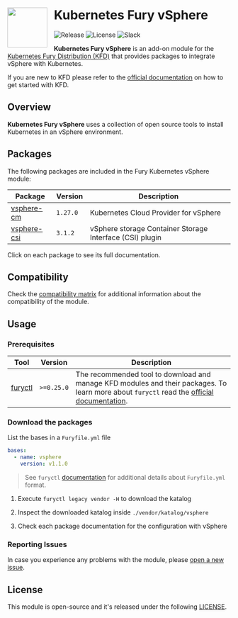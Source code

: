 <!-- markdownlint-disable MD033 -->
<h1>
    <img src="https://github.com/sighupio/fury-distribution/blob/main/docs/assets/fury-epta-white.png?raw=true" align="left" width="90" style="margin-right: 15px"/>
    Kubernetes Fury vSphere
</h1>
<!-- markdownlint-enable MD033 -->

![Release](https://img.shields.io/badge/Latest%20Release-v1.1.0-blue)
![License](https://img.shields.io/github/license/sighupio/fury-kubernetes-vsphere?label=License)
![Slack](https://img.shields.io/badge/slack-@kubernetes/fury-yellow.svg?logo=slack&label=Slack)

<!-- <KFD-DOCS> -->

**Kubernetes Fury vSphere** is an add-on module for the [Kubernetes Fury Distribution (KFD)][kfd-repo] that provides
packages to integrate vSphere with Kubernetes.

If you are new to KFD please refer to the [official documentation][kfd-docs] on how to get started with KFD.

## Overview

**Kubernetes Fury vSphere** uses a collection of open source tools to install Kubernetes in an vSphere environment.

## Packages

The following packages are included in the Fury Kubernetes vSphere module:

| Package                                        | Version  | Description                                                                   |
| ---------------------------------------------- | -------- | ----------------------------------------------------------------------------- |
| [vsphere-cm](katalog/vsphere-cm)               | `1.27.0` | Kubernetes Cloud Provider for vSphere                                         |
| [vsphere-csi](katalog/vsphere-csi)             | `3.1.2`  | vSphere storage Container Storage Interface (CSI) plugin                      |

Click on each package to see its full documentation.

## Compatibility

Check the [compatibility matrix][compatibility-matrix] for additional information about the compatibility of the module.

## Usage

### Prerequisites

| Tool                    | Version   | Description                                                                                                                                                |
| ----------------------- | --------- | ---------------------------------------------------------------------------------------------------------------------------------------------------------- |
| [furyctl][furyctl-repo] | `>=0.25.0` | The recommended tool to download and manage KFD modules and their packages. To learn more about `furyctl` read the [official documentation][furyctl-repo]. |

### Download the packages

List the bases in a `Furyfile.yml` file

```yaml
bases:
  - name: vsphere
    version: v1.1.0
```

> See `furyctl` [documentation][furyctl-repo] for additional details about `Furyfile.yml` format.

1. Execute `furyctl legacy vendor -H` to download the katalog

2. Inspect the downloaded katalog inside `./vendor/katalog/vsphere`

3. Check each package documentation for the configuration with vSphere

<!-- Links -->

[furyctl-repo]: https://github.com/sighupio/furyctl
[compatibility-matrix]: https://github.com/sighupio/fury-kubernetes-vsphere/blob/master/docs/COMPATIBILITY_MATRIX.md
[kfd-repo]: https://github.com/sighupio/fury-distribution
[kfd-docs]: https://docs.kubernetesfury.com/docs/distribution/

<!-- </KFD-DOCS> -->

<!-- <FOOTER> -->

### Reporting Issues

In case you experience any problems with the module, please [open a new issue](https://github.com/sighupio/fury-kubernetes-on-premises/issues/new/choose).

## License

This module is open-source and it's released under the following [LICENSE](LICENSE).

<!-- </FOOTER> -->
